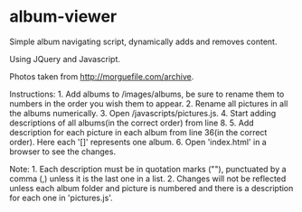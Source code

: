 album-viewer
============

Simple album navigating script, dynamically adds and removes content.

Using JQuery and Javascript.

Photos taken from http://morguefile.com/archive.

Instructions:
	1. Add albums to /images/albums, be sure to rename them to numbers in the order you wish them to appear.
	2. Rename all pictures in all the albums numerically.
	3. Open /javascripts/pictures.js.
	4. Start adding descriptions of all albums(in the correct order) from line 8.
	5. Add description for each picture in each album from line 36(in the correct order). Here each '[]' represents one album.
	6. Open 'index.html' in a browser to see the changes.

Note:
	1. Each description must be in quotation marks (""), punctuated by a comma (,) unless it is the last one in a list. 
	2. Changes will not be reflected unless each album folder and picture is numbered and there is a  description for each one in 'pictures.js'.